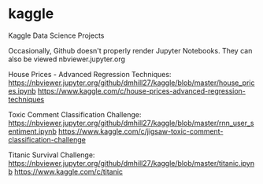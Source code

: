 # kaggle
Kaggle Data Science Projects

Occasionally, Github doesn't properly render Jupyter Notebooks. They can also be viewed nbviewer.jupyter.org

House Prices - Advanced Regression Techniques:
 https://nbviewer.jupyter.org/github/dmhill27/kaggle/blob/master/house_prices.ipynb
  https://www.kaggle.com/c/house-prices-advanced-regression-techniques

Toxic Comment Classification Challenge:
  https://nbviewer.jupyter.org/github/dmhill27/kaggle/blob/master/rnn_user_sentiment.ipynb
  https://www.kaggle.com/c/jigsaw-toxic-comment-classification-challenge
  
Titanic Survival Challenge:
  https://nbviewer.jupyter.org/github/dmhill27/kaggle/blob/master/titanic.ipynb
  https://www.kaggle.com/c/titanic
 
 
